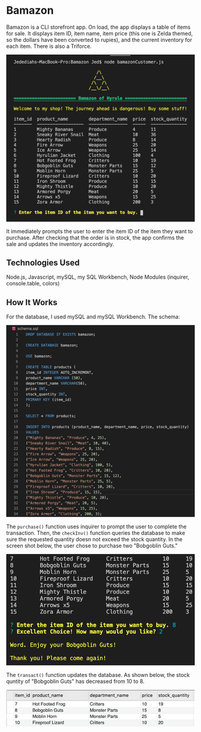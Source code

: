 # Bamazon 

Bamazon is a CLI storefront app. On load, the app displays a table of items for sale. It displays item ID, item name, item price (this one is Zelda themed, so the dollars have been converted to rupies), and the current inventory for each item. There is also a Triforce. 

![Storefront](storefront.png)


It immediately prompts the user to enter the item ID of the item they want to purchase. After checking that the order is in stock, the app confirms the sale and updates the inventory accordingly. 


## Technologies Used

Node.js, Javascript, mySQL, my SQL Workbench, Node Modules (inquirer, console.table, colors)


## How It Works

For the database, I used mySQL and mySQL Workbench. The schema:

![Schema](schema.png)

The `purchase()` function uses inquirer to prompt the user to complete the transaction. Then, the `checkInv()` function queries the database to make sure the requested quantity doesn not exceed the stock quantity. In the screen shot below, the user chose to purchase two "Bobgoblin Guts."     

![Transaction](transaction.png)

The `transact()` function updates the database. As shown below, the stock quntity of "Bobgoblin Guts" has decreased from 10 to 8.

![Updated-Database](updated-DB.png)
